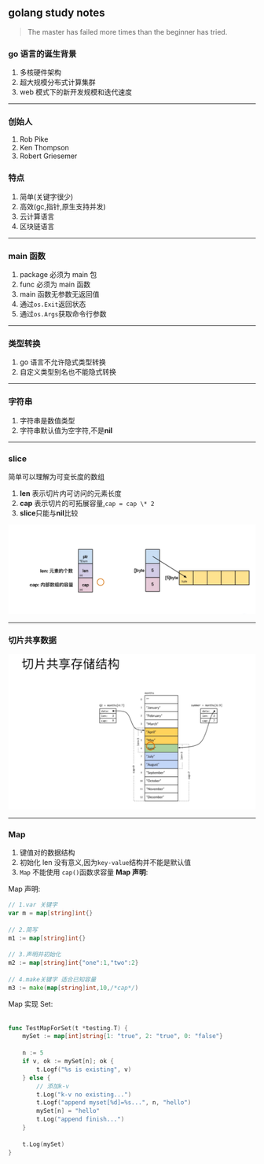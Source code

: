 ## golang study notes

> The master has failed more times than the beginner has tried.

### go 语言的诞生背景

1. 多核硬件架构
2. 超大规模分布式计算集群
3. web 模式下的新开发规模和迭代速度

---

### 创始人

1. Rob Pike
2. Ken Thompson
3. Robert Griesemer

### 特点

1. 简单(关键字很少)
2. 高效(gc,指针,原生支持并发)
3. 云计算语言
4. 区块链语言

---

### main 函数

1. package 必须为 main 包
2. func 必须为 main 函数
3. main 函数无参数无返回值
4. 通过`os.Exit`返回状态
5. 通过`os.Args`获取命令行参数

---

### 类型转换

1. go 语言不允许隐式类型转换
2. 自定义类型别名也不能隐式转换

---

### 字符串

1. 字符串是数值类型
2. 字符串默认值为空字符,不是**nil**

---

### slice

简单可以理解为可变长度的数组

1. **len** 表示切片内可访问的元素长度
2. **cap** 表示切片的可拓展容量,`cap = cap \* 2`
3. **slice**只能与**nil**比较

![切片的数据结构](./src/assets/images/slice.jpg)

---

### 切片共享数据

![slice共享数据](src/assets/images/share-mem-slice.jpg)

---

### Map

1. 键值对的数据结构
2. 初始化 len 没有意义,因为`key-value`结构并不能是默认值
3. `Map` 不能使用 `cap()`函数求容量 **Map 声明**:

Map 声明:

```go
// 1.var 关键字
var m = map[string]int{}

// 2.简写
m1 := map[string]int{}

// 3.声明并初始化
m2 := map[string]int{"one":1,"two":2}

// 4.make关键字 适合已知容量
m3 := make(map[string]int,10,/*cap*/)

```

Map 实现 Set:

```go

func TestMapForSet(t *testing.T) {
	mySet := map[int]string{1: "true", 2: "true", 0: "false"}

	n := 5
	if v, ok := mySet[n]; ok {
		t.Logf("%s is existing", v)
	} else {
		// 添加k-v
		t.Log("k-v no existing...")
		t.Logf("append myset[%d]=%s...", n, "hello")
		mySet[n] = "hello"
		t.Log("append finish...")
	}

	t.Log(mySet)
}


```

